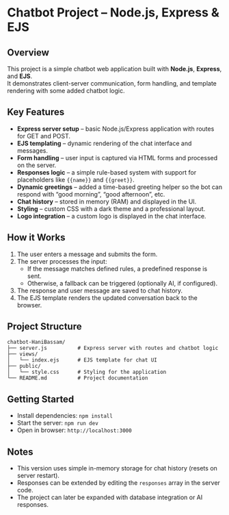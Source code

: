 

# Chatbot Project – Node.js, Express & EJS

## Overview
This project is a simple chatbot web application built with **Node.js**, **Express**, and **EJS**.  
It demonstrates client-server communication, form handling, and template rendering with some added chatbot logic.

## Key Features
- **Express server setup** – basic Node.js/Express application with routes for GET and POST.
- **EJS templating** – dynamic rendering of the chat interface and messages.
- **Form handling** – user input is captured via HTML forms and processed on the server.
- **Responses logic** – a simple rule-based system with support for placeholders like `{{name}}` and `{{greet}}`.
- **Dynamic greetings** – added a time-based greeting helper so the bot can respond with “good morning”, “good afternoon”, etc.
- **Chat history** – stored in memory (RAM) and displayed in the UI.
- **Styling** – custom CSS with a dark theme and a professional layout.
- **Logo integration** – a custom logo is displayed in the chat interface.

## How it Works
1. The user enters a message and submits the form.
2. The server processes the input:
   - If the message matches defined rules, a predefined response is sent.
   - Otherwise, a fallback can be triggered (optionally AI, if configured).
3. The response and user message are saved to chat history.
4. The EJS template renders the updated conversation back to the browser.

## Project Structure
```
chatbot-HaniBassam/
├── server.js          # Express server with routes and chatbot logic
├── views/
│   └── index.ejs      # EJS template for chat UI
├── public/
│   └── style.css      # Styling for the application
└── README.md          # Project documentation
```

## Getting Started
- Install dependencies: `npm install`
- Start the server: `npm run dev`
- Open in browser: `http://localhost:3000`

## Notes
- This version uses simple in-memory storage for chat history (resets on server restart).
- Responses can be extended by editing the `responses` array in the server code.
- The project can later be expanded with database integration or AI responses.